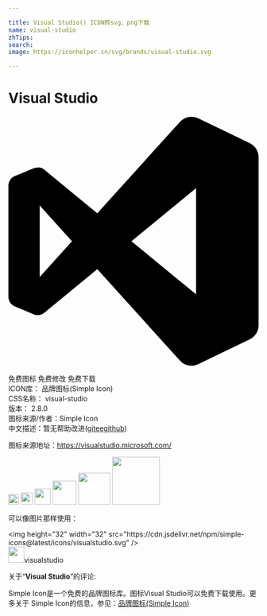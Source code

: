 ```yaml
---

title: Visual Studio() ICON转svg、png下载
name: visual-studio
zhTips: 
search: 
image: https://iconhelper.cn/svg/brands/visual-studio.svg

---
```


# Visual Studio  <small style="font-size: 60%;font-weight: 100"></small>

<div id="svg" class="svg-wrap">
<svg role="img" viewBox="0 0 24 24" xmlns="http://www.w3.org/2000/svg"><title>Visual Studio icon</title><path d="M17.58.07a1.5 1.5 0 0 0-1.032.392 1.5 1.5 0 0 0-.001 0 .88.88 0 0 0-.05.045L8.53 9.317 3.88 5.504l-.407-.35A1 1 0 0 0 2.45 5a1 1 0 0 0-.012.005l-1.816.75a1 1 0 0 0-.077.035 1 1 0 0 0-.047.028 1 1 0 0 0-.038.022 1 1 0 0 0-.048.034 1 1 0 0 0-.031.024 1 1 0 0 0-.043.036 1 1 0 0 0-.036.033 1 1 0 0 0-.032.035 1 1 0 0 0-.033.038 1 1 0 0 0-.035.044 1 1 0 0 0-.024.034 1 1 0 0 0-.032.051 1 1 0 0 0-.02.034 1 1 0 0 0-.024.05 1 1 0 0 0-.02.045 1 1 0 0 0-.016.044 1 1 0 0 0-.016.047 1 1 0 0 0-.015.055 1 1 0 0 0-.01.04 1 1 0 0 0-.008.054 1 1 0 0 0-.006.05 1 1 0 0 0-.004.083V17.33a1 1 0 0 0 .615.917l1.816.763a1 1 0 0 0 1.034-.163l.408-.35 4.65-3.813 7.968 8.81a1.5 1.5 0 0 0 .072.065 1.5 1.5 0 0 0 .057.05 1.5 1.5 0 0 0 .058.042 1.5 1.5 0 0 0 .063.044 1.5 1.5 0 0 0 .065.038 1.5 1.5 0 0 0 .065.036 1.5 1.5 0 0 0 .068.031 1.5 1.5 0 0 0 .07.03 1.5 1.5 0 0 0 .073.025 1.5 1.5 0 0 0 .066.02 1.5 1.5 0 0 0 .08.02 1.5 1.5 0 0 0 .068.014 1.5 1.5 0 0 0 .075.01 1.5 1.5 0 0 0 .075.007 1.5 1.5 0 0 0 .073.003 1.5 1.5 0 0 0 .077 0 1.5 1.5 0 0 0 .078-.005 1.5 1.5 0 0 0 .067-.007 1.5 1.5 0 0 0 .087-.014 1.5 1.5 0 0 0 .06-.012 1.5 1.5 0 0 0 .08-.022 1.5 1.5 0 0 0 .068-.02 1.5 1.5 0 0 0 .07-.028 1.5 1.5 0 0 0 .089-.037l4.942-2.376a1.5 1.5 0 0 0 .475-.362 1.5 1.5 0 0 0 .09-.112 1.5 1.5 0 0 0 .004-.007 1.5 1.5 0 0 0 .08-.125 1.5 1.5 0 0 0 .062-.12 1.5 1.5 0 0 0 .009-.017 1.5 1.5 0 0 0 .041-.107 1.5 1.5 0 0 0 .014-.037 1.5 1.5 0 0 0 .03-.107 1.5 1.5 0 0 0 .009-.037 1.5 1.5 0 0 0 .017-.1 1.5 1.5 0 0 0 .008-.05 1.5 1.5 0 0 0 .006-.091 1.5 1.5 0 0 0 .004-.079V3.946a1.5 1.5 0 0 0 0-.002 1.5 1.5 0 0 0 0-.032 1.5 1.5 0 0 0-.01-.15 1.5 1.5 0 0 0-.84-1.17L18.203.217a1.5 1.5 0 0 0-.621-.146zm.417 6.852v10.157l-6.195-5.078zM3.005 8.576l3.097 3.425-3.097 3.424z"/></svg>
</div>
<detail full-name='visual-studio'></detail>

<div class="detail-page">
<p>
<span><span class="badge-success badge">免费图标</span> <span class="badge-success badge">免费修改</span>  <span class="badge-success badge">免费下载</span> </span>
<br/>
<span>
ICON库：
<span class="badge-secondary badge">品牌图标(Simple Icon)</span> 
</span>
<br/>
<span>
CSS名称：
<span class="badge-secondary badge">visual-studio</span> 
</span>

<br/>
<span>
版本：
<span class="badge-secondary badge">2.8.0</span> 
</span>
<br/>
<span>图标来源/作者：<span class="badge-light badge">Simple Icon</span></span> 
<br/>
<span class="zh-detail">中文描述：暂无<span class="help-link"><span>帮助改进</span>(<a href="https://gitee.com/liuwave/icon-helper/edit/master/json/brands/visual-studio.json" target="_blank" rel="noopener noreferrer">gitee</a><a href="https://github.com/liuwave/icon-helper/edit/master/json/brands/visual-studio.json" target="_blank" rel="noopener noreferrer">github</a></span>)</span><br/>
</p>
</div><div class="description description alert alert-light"><p>图标来源地址：<a href="https://visualstudio.microsoft.com/" target="_blank" rel="noopener noreferrer">https://visualstudio.microsoft.com/</a></p></div>
<div class="alert alert-dark">
<img height="21" width="21" src="https://cdn.jsdelivr.net/npm/simple-icons@latest/icons/visualstudio.svg" />
<img height="24" width="24" src="https://cdn.jsdelivr.net/npm/simple-icons@latest/icons/visualstudio.svg" />
<img height="32" width="32" src="https://cdn.jsdelivr.net/npm/simple-icons@latest/icons/visualstudio.svg" />
<img height="48" width="48" src="https://cdn.jsdelivr.net/npm/simple-icons@latest/icons/visualstudio.svg" />
<img height="64" width="64" src="https://cdn.jsdelivr.net/npm/simple-icons@latest/icons/visualstudio.svg" />
<img height="96" width="96" src="https://cdn.jsdelivr.net/npm/simple-icons@latest/icons/visualstudio.svg" />

</div>
<div>
  <p>可以像图片那样使用：    
  </p>
  <div class="alert alert-primary" style="font-size: 14px">
    &lt;img height="32" width="32" src="https://cdn.jsdelivr.net/npm/simple-icons@latest/icons/visualstudio.svg" /&gt;
    <copy-btn content='<img height="32" width="32" src="https://cdn.jsdelivr.net/npm/simple-icons@latest/icons/visualstudio.svg" />'></copy-btn>
  </div>
  <div class="alert alert-secondary">
    <img height="32" width="32" src="https://cdn.jsdelivr.net/npm/simple-icons@latest/icons/visualstudio.svg" />visualstudio
    <copy-btn content="visualstudio" btn-title="复制图标名称"></copy-btn>
  </div>
</div>
<div class="icon-detail__container">
<p>关于“<b>Visual Studio</b>”的评论:</p>
</div>
<Vssue title="关于“Visual Studio”的评论" />
<div><p>Simple Icon是一个免费的品牌图标库。图标Visual Studio可以免费下载使用。更多关于  Simple Icon的信息，参见：<a target="_blank" href="https://iconhelper.cn/brands.html">品牌图标(Simple Icon)</a>
</p></div>
